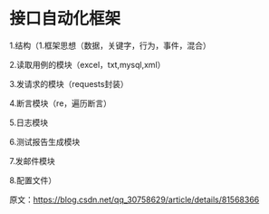 # 接口自动化框架

1.结构（1.框架思想（数据，关键字，行为，事件，混合）

2.读取用例的模块（excel，txt,mysql,xml）

3.发请求的模块（requests封装）

4.断言模块（re，遍历断言）

5.日志模块

6.测试报告生成模块

7.发邮件模块

8.配置文件）

原文：https://blog.csdn.net/qq_30758629/article/details/81568366 
